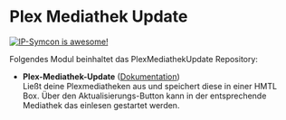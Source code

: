 # Plex Mediathek Update

[![IP-Symcon is awesome!](https://img.shields.io/badge/IP--Symcon-5.5-blue.svg)](https://www.symcon.de)

Folgendes Modul beinhaltet das PlexMediathekUpdate Repository:

- __Plex-Mediathek-Update__ ([Dokumentation](PlexMediathekUpdate))  
	Ließt deine Plexmediatheken aus und speichert diese in einer HMTL Box. Über den Aktualisierungs-Button kann in der entsprechende Mediathek das einlesen gestartet werden.
